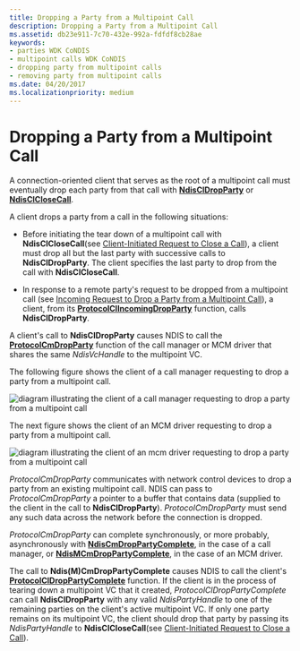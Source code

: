 ```yaml
---
title: Dropping a Party from a Multipoint Call
description: Dropping a Party from a Multipoint Call
ms.assetid: db23e911-7c70-432e-992a-fdfdf8cb28ae
keywords:
- parties WDK CoNDIS
- multipoint calls WDK CoNDIS
- dropping party from multipoint calls
- removing party from multipoint calls
ms.date: 04/20/2017
ms.localizationpriority: medium
---
```


# Dropping a Party from a Multipoint Call





A connection-oriented client that serves as the root of a multipoint call must eventually drop each party from that call with [**NdisClDropParty**](/windows-hardware/drivers/ddi/ndis/nf-ndis-ndiscldropparty) or [**NdisClCloseCall**](/windows-hardware/drivers/ddi/ndis/nf-ndis-ndisclclosecall).

A client drops a party from a call in the following situations:

-   Before initiating the tear down of a multipoint call with **NdisClCloseCall**(see [Client-Initiated Request to Close a Call](client-initiated-request-to-close-a-call.md)), a client must drop all but the last party with successive calls to **NdisClDropParty**. The client specifies the last party to drop from the call with **NdisClCloseCall**.

-   In response to a remote party's request to be dropped from a multipoint call (see [Incoming Request to Drop a Party from a Multipoint Call](incoming-request-to-drop-a-party-from-a-multipoint-call.md)), a client, from its [**ProtocolClIncomingDropParty**](/windows-hardware/drivers/ddi/ndis/nc-ndis-protocol_cl_incoming_drop_party) function, calls **NdisClDropParty**.

A client's call to **NdisClDropParty** causes NDIS to call the [**ProtocolCmDropParty**](/windows-hardware/drivers/ddi/ndis/nc-ndis-protocol_cm_drop_party) function of the call manager or MCM driver that shares the same *NdisVcHandle* to the multipoint VC.

The following figure shows the client of a call manager requesting to drop a party from a multipoint call.

![diagram illustrating the client of a call manager requesting to drop a party from a multipoint call](images/cm-18.png)

The next figure shows the client of an MCM driver requesting to drop a party from a multipoint call.

![diagram illustrating the client of an mcm driver requesting to drop a party from a multipoint call](images/fig1-18.png)

*ProtocolCmDropParty* communicates with network control devices to drop a party from an existing multipoint call. NDIS can pass to *ProtocolCmDropParty* a pointer to a buffer that contains data (supplied to the client in the call to **NdisClDropParty**). *ProtocolCmDropParty* must send any such data across the network before the connection is dropped.

*ProtocolCmDropParty* can complete synchronously, or more probably, asynchronously with [**NdisCmDropPartyComplete**](/windows-hardware/drivers/ddi/ndis/nf-ndis-ndiscmdroppartycomplete), in the case of a call manager, or [**NdisMCmDropPartyComplete**](/windows-hardware/drivers/ddi/ndis/nf-ndis-ndismcmdroppartycomplete), in the case of an MCM driver.

The call to **Ndis(M)CmDropPartyComplete** causes NDIS to call the client's [**ProtocolClDropPartyComplete**](/windows-hardware/drivers/ddi/ndis/nc-ndis-protocol_cl_drop_party_complete) function. If the client is in the process of tearing down a multipoint VC that it created, *ProtocolClDropPartyComplete* can call **NdisClDropParty** with any valid *NdisPartyHandle* to one of the remaining parties on the client's active multipoint VC. If only one party remains on its multipoint VC, the client should drop that party by passing its *NdisPartyHandle* to **NdisClCloseCall**(see [Client-Initiated Request to Close a Call](client-initiated-request-to-close-a-call.md)).

 

